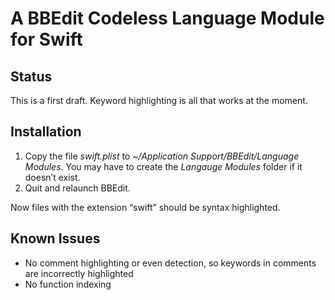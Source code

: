 # A BBEdit Codeless Language Module for Swift

## Status

This is a first draft. Keyword highlighting is all that works at the moment.

## Installation

1. Copy the file *swift.plist* to *~/Application Support/BBEdit/Language Modules*. You may have to create the *Langauge Modules* folder if it doesn’t exist.
2. Quit and relaunch BBEdit.

Now files with the extension “swift” should be syntax highlighted. <!-- The function popup menu in the navigation bar should also list all the declarations in the current file. -->

## Known Issues

- No comment highlighting or even detection, so keywords in comments are incorrectly highlighted
- No function indexing
